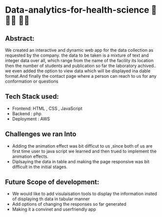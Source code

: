 # Data-analytics-for-health-science 🏥 👩‍⚕️ 👨‍⚕️

## Abstract:
We created an interactive and dynamic web app for the data collection as requested by the company. the data to be taken is a mixture of text and integer data over all, which range from the name of the facility its location then the number of students and publication so far the laboratory achived.. we even added the option to view data which will be displayed ina dable format.And finally the contact page where a person can reach to us for any conformation or questions

## Tech Stack used:
- Frontend: HTML , CSS , JavaScript
- Backend : php
- Deployment : AWS

## Challenges we ran Into
- Adding the animation effect was bit difficut to us ,since both of us are first time user to java script we learned and then trued to implement the animation effects.
- Diplsaying the data in table and making the page responsive was bit difficult in the initial stages.

## Future Scope of development:
- We would like to add visulaisation tools to display the information insted of displaying th data in tabular manner
- Add options of changing the responses so far generated
- Making it a convinet and userfriendly app 
